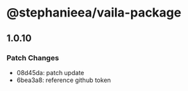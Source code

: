 # @stephanieea/vaila-package

## 1.0.10

### Patch Changes

- 08d45da: patch update
- 6bea3a8: reference github token
